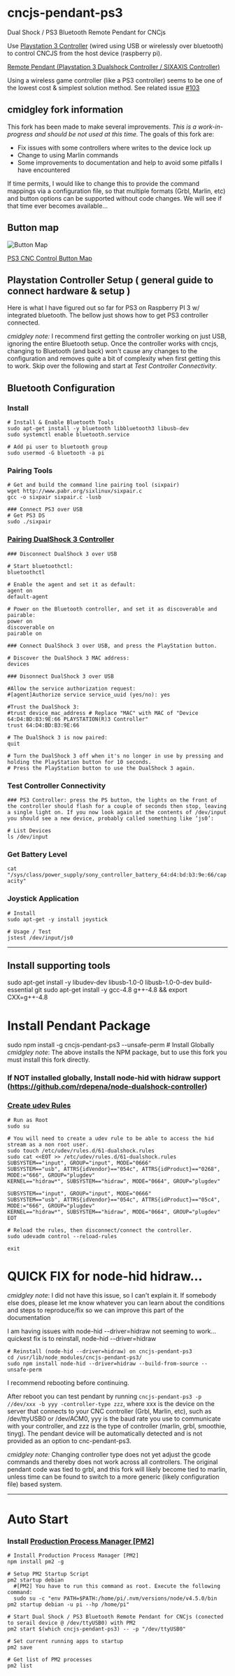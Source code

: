 # cncjs-pendant-ps3
Dual Shock / PS3 Bluetooth Remote Pendant for CNCjs

Use [Playstation 3 Controller](https://www.playstation.com/en-us/explore/accessories/dualshock-3-ps3/) (wired using USB or wirelessly over bluetooth) to control CNCJS from the host device (raspberry pi).

[Remote Pendant (Playstation 3 Dualshock Controller / SIXAXIS Controller)](https://github.com/cheton/cnc/issues/103)

Using a wireless game controller (like a PS3 controller) seems to be one of the lowest cost & simplest solution method. See related issue [#103](https://github.com/cheton/cnc/issues/103)

## cmidgley fork information

This fork has been made to make several improvements.  _This is a work-in-progress and should be not used at this time._   The goals of this fork are:

* Fix issues with some controllers where writes to the device lock up
* Change to using Marlin commands
* Some improvements to documentation and help to avoid some pitfalls I have encountered

If time permits, I would like to change this to provide the command mappings via a configuration file, so that multiple formats (Grbl, Marlin, etc) and button options can be supported without code changes.  We will see if that time ever becomes available...

## Button map

![Button Map](images/cncjs-button-map.png)

[PS3 CNC Control Button Map](https://docs.google.com/drawings/d/1DMzfBk5DSvjJ082FrerrfmpL19-pYAOcvcmTbZJJsvs/edit?usp=sharing)

## Playstation Controller Setup ( general guide to connect hardware & setup )

Here is what I have figured out so far for PS3 on Raspberry PI 3 w/ integrated bluetooth.  The bellow just shows how to get PS3 controller connected.

_cmidgley note:_ I recommend first getting the controller working on just USB, ignoring the entire Bluetooth setup.  Once the controller works with cncjs, changing to Bluetooth (and back) won't cause any changes to the configuration and removes quite a bit of complexity when first getting this to work.  Skip over the following and start at _Test Controller Connectivity_.


## Bluetooth Configuration

### Install
```
# Install & Enable Bluetooth Tools
sudo apt-get install -y bluetooth libbluetooth3 libusb-dev
sudo systemctl enable bluetooth.service

# Add pi user to bluetooth group
sudo usermod -G bluetooth -a pi
```

### Pairing Tools
```
# Get and build the command line pairing tool (sixpair)
wget http://www.pabr.org/sixlinux/sixpair.c
gcc -o sixpair sixpair.c -lusb

### Connect PS3 over USB
# Get PS3 DS 
sudo ./sixpair
```

### [Pairing DualShock 3 Controller](https://wiki.gentoo.org/wiki/Sony_DualShock)
```
### Disconnect DualShock 3 over USB

# Start bluetoothctl:
bluetoothctl

# Enable the agent and set it as default:
agent on
default-agent

# Power on the Bluetooth controller, and set it as discoverable and pairable:
power on
discoverable on
pairable on

### Connect DualShock 3 over USB, and press the PlayStation button.

# Discover the DualShock 3 MAC address:
devices

### Disonnect DualShock 3 over USB

#Allow the service authorization request:
#[agent]Authorize service service_uuid (yes/no): yes

#Trust the DualShock 3:
#trust device_mac_address # Replace "MAC" with MAC of "Device 64:D4:BD:B3:9E:66 PLAYSTATION(R)3 Controller"
trust 64:D4:BD:B3:9E:66 

# The DualShock 3 is now paired:
quit

# Turn the DualShock 3 off when it's no longer in use by pressing and holding the PlayStation button for 10 seconds.
# Press the PlayStation button to use the DualShock 3 again.
```

### Test Controller Connectivity
```
### PS3 Controller: press the PS button, the lights on the front of the controller should flash for a couple of seconds then stop, leaving a single light on. If you now look again at the contents of /dev/input you should see a new device, probably called something like ‘js0’:

# List Devices
ls /dev/input
```

### Get Battery Level
`cat "/sys/class/power_supply/sony_controller_battery_64:d4:bd:b3:9e:66/capacity"`


### Joystick Application
```
# Install
sudo apt-get -y install joystick

# Usage / Test
jstest /dev/input/js0
```

----------------------------------------

## Install supporting tools

sudo apt-get install -y libudev-dev libusb-1.0-0 libusb-1.0-0-dev build-essential git
sudo apt-get install -y gcc-4.8 g++-4.8 && export CXX=g++-4.8

# Install Pendant Package
sudo npm install -g cncjs-pendant-ps3 --unsafe-perm  # Install Globally
_cmidgley note_: The above installs the NPM package, but to use this fork you must install this fork directly.  

### If NOT installed globally, Install node-hid with hidraw support (https://github.com/rdepena/node-dualshock-controller)

### [Create udev Rules](https://github.com/rdepena/node-dualshock-controller#-create-udev-rules)
```
# Run as Root
sudo su

# You will need to create a udev rule to be able to access the hid stream as a non root user.
sudo touch /etc/udev/rules.d/61-dualshock.rules
sudo cat <<EOT >> /etc/udev/rules.d/61-dualshock.rules
SUBSYSTEM=="input", GROUP="input", MODE="0666"
SUBSYSTEM=="usb", ATTRS{idVendor}=="054c", ATTRS{idProduct}=="0268", MODE:="666", GROUP="plugdev"
KERNEL=="hidraw*", SUBSYSTEM=="hidraw", MODE="0664", GROUP="plugdev"

SUBSYSTEM=="input", GROUP="input", MODE="0666"
SUBSYSTEM=="usb", ATTRS{idVendor}=="054c", ATTRS{idProduct}=="05c4", MODE:="666", GROUP="plugdev"
KERNEL=="hidraw*", SUBSYSTEM=="hidraw", MODE="0664", GROUP="plugdev"
EOT

# Reload the rules, then disconnect/connect the controller.
sudo udevadm control --reload-rules

exit
```

# QUICK FIX for node-hid hidraw... 
_cmidgley note_: I did not have this issue, so I can't explain it.  If somebody else does, please let me know whatever you can learn about the conditions and steps to reproduce/fix so we can improve this part of the documentation

I am having issues with node-hid --driver=hidraw not seeming to work... quickest fix is to reinstall, node-hid --driver=hidraw 

```
# Reinstall (node-hid --driver=hidraw) on cncjs-pendant-ps3
cd /usr/lib/node_modules/cncjs-pendant-ps3/
sudo npm install node-hid --driver=hidraw --build-from-source --unsafe-perm
```

I recommend rebooting before continuing.  

After reboot you can test pendant by running `cncjs-pendant-ps3 -p //dev/xxx -b yyy -controller-type zzz`, where xxx is the device on the server that connects to your CNC controller (Grbl, Marlin, etc), such as /dev/ttyUSB0 or /dev/ACM0, yyy is the baud rate you use to communicate with your controller, and zzz is the type of controller (marlin, grbl, smoothie, tinyg).  The pendant device will be automatically detected and is not provided as an option to cnc-pendant-ps3.

_cmidgley note:_ Changing controller type does not yet adjust the gcode commands and thereby does not work across all controllers. The original pendant code was tied to grbl, and this fork will likely become tied to marlin, unless time can be found to switch to a more generic (likely configuration file) based system. 

----------------------------------------

# Auto Start

### Install [Production Process Manager [PM2]](http://pm2.io)
```
# Install Production Process Manager [PM2]
npm install pm2 -g

# Setup PM2 Startup Script
pm2 startup debian
  #[PM2] You have to run this command as root. Execute the following command:
  sudo su -c "env PATH=$PATH:/home/pi/.nvm/versions/node/v4.5.0/bin pm2 startup debian -u pi --hp /home/pi"

# Start Dual Shock / PS3 Bluetooth Remote Pendant for CNCjs (conected to serail device @ /dev/ttyUSB0) with PM2
pm2 start $(which cncjs-pendant-ps3) -- -p "/dev/ttyUSB0"

# Set current running apps to startup
pm2 save

# Get list of PM2 processes
pm2 list
```
